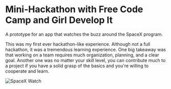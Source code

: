 # Mini-Hackathon with Free Code Camp and Girl Develop It

A prototype for an app that watches the buzz around the SpaceX program.

This was my first ever hackathon-like experience. Although not a full hackathon, it was a tremendous learning experience. One big takeaway was that working on a team requires much organization, planning, and a clear goal. Another one was no matter your skill level, you can contribute much to a project if you have a solid grasp of the basics and you're willing to cooperate and learn.

![SpaceX Watch](https://s3.us-east-2.amazonaws.com/kals-portfolio-assets/github/spacex-board.jpg "SpaceX Watch")
